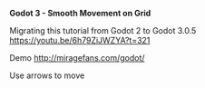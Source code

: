 **Godot 3 - Smooth Movement on Grid**

Migrating this tutorial from Godot 2 to Godot 3.0.5
https://youtu.be/6h79ZiJWZYA?t=321

Demo
http://miragefans.com/godot/

Use arrows to move
